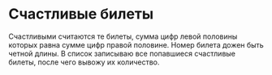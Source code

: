 # Счастливые билеты
Счастливыми считаются те билеты, сумма цифр левой половины которых равна сумме цифр правой половине.
Номер билета дожен быть четной длины.
В список записываю все попавшиеся счастливые билеты, после чего вывожу их количество.
